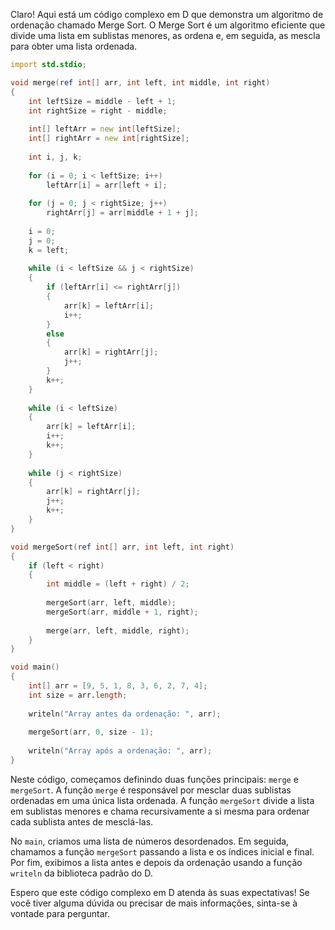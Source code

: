 Claro! Aqui está um código complexo em D que demonstra um algoritmo de ordenação chamado Merge Sort. O Merge Sort é um algoritmo eficiente que divide uma lista em sublistas menores, as ordena e, em seguida, as mescla para obter uma lista ordenada.

```d
import std.stdio;

void merge(ref int[] arr, int left, int middle, int right)
{
    int leftSize = middle - left + 1;
    int rightSize = right - middle;
    
    int[] leftArr = new int[leftSize];
    int[] rightArr = new int[rightSize];
    
    int i, j, k;
    
    for (i = 0; i < leftSize; i++)
        leftArr[i] = arr[left + i];
    
    for (j = 0; j < rightSize; j++)
        rightArr[j] = arr[middle + 1 + j];
    
    i = 0;
    j = 0;
    k = left;
    
    while (i < leftSize && j < rightSize)
    {
        if (leftArr[i] <= rightArr[j])
        {
            arr[k] = leftArr[i];
            i++;
        }
        else
        {
            arr[k] = rightArr[j];
            j++;
        }
        k++;
    }
    
    while (i < leftSize)
    {
        arr[k] = leftArr[i];
        i++;
        k++;
    }
    
    while (j < rightSize)
    {
        arr[k] = rightArr[j];
        j++;
        k++;
    }
}

void mergeSort(ref int[] arr, int left, int right)
{
    if (left < right)
    {
        int middle = (left + right) / 2;
        
        mergeSort(arr, left, middle);
        mergeSort(arr, middle + 1, right);
        
        merge(arr, left, middle, right);
    }
}

void main()
{
    int[] arr = [9, 5, 1, 8, 3, 6, 2, 7, 4];
    int size = arr.length;
    
    writeln("Array antes da ordenação: ", arr);
    
    mergeSort(arr, 0, size - 1);
    
    writeln("Array após a ordenação: ", arr);
}
```

Neste código, começamos definindo duas funções principais: `merge` e `mergeSort`. A função `merge` é responsável por mesclar duas sublistas ordenadas em uma única lista ordenada. A função `mergeSort` divide a lista em sublistas menores e chama recursivamente a si mesma para ordenar cada sublista antes de mesclá-las.

No `main`, criamos uma lista de números desordenados. Em seguida, chamamos a função `mergeSort` passando a lista e os índices inicial e final. Por fim, exibimos a lista antes e depois da ordenação usando a função `writeln` da biblioteca padrão do D.

Espero que este código complexo em D atenda às suas expectativas! Se você tiver alguma dúvida ou precisar de mais informações, sinta-se à vontade para perguntar.